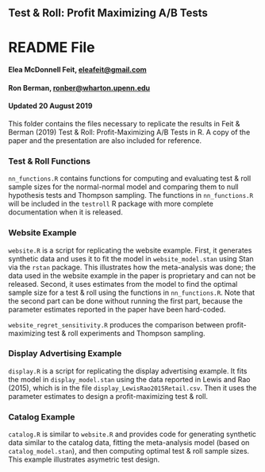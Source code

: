 ## Test & Roll: Profit Maximizing A/B Tests

# README File

#### Elea McDonnell Feit, eleafeit@gmail.com
#### Ron Berman, ronber@wharton.upenn.edu
#### Updated 20 August 2019

This folder contains the files necessary to replicate the results in Feit & Berman (2019) Test & Roll: Profit-Maximizing A/B Tests in R. A copy of the paper and the presentation are also included for reference. 

### Test & Roll Functions
`nn_functions.R` contains functions for computing and evaluating test & roll sample sizes for the normal-normal model and comparing them to null hypothesis tests and Thompson sampling. The functions in `nn_functions.R` will be included in the `testroll` R package with more complete documentation when it is released. 

### Website Example
`website.R` is a script for replicating the website example. First, it generates synthetic data and uses it to fit the model in `website_model.stan` using Stan via the `rstan` package. This illustrates how the meta-analysis was done; the data used in the website example in the paper is proprietary and can not be released. Second, it uses estimates from the model to find the optimal sample size for a test & roll using the functions in `nn_functions.R`. Note that the second part can be done without running the first part, because the parameter estimates reported in the paper have been hard-coded.  

`website_regret_sensitivity.R` produces the comparison between profit-maximizing test & roll experiments and Thompson sampling. 

### Display Advertising Example
`display.R` is a script for replicating the display advertising example.  It fits the model in `display_model.stan` using the data reported in Lewis and Rao (2015), which is in the file `display_LewisRao2015Retail.csv`. Then it uses the parameter estimates to design a profit-maximizing test & roll. 

### Catalog Example
`catalog.R` is similar to `website.R` and provides code for generating synthetic data similar to the catalog data, fitting the meta-analysis model (based on `catalog_model.stan`), and then computing optimal test & roll sample sizes. This example illustrates asymetric test design. 



